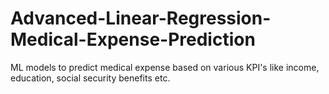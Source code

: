 # Advanced-Linear-Regression-Medical-Expense-Prediction
 ML models to predict medical expense based on various KPI's like income, education, social security benefits etc.
